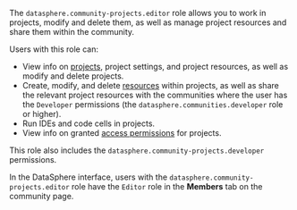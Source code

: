 The `datasphere.community-projects.editor` role allows you to work in projects, modify and delete them, as well as manage project resources and share them within the community.

Users with this role can:
* View info on [projects](../../../datasphere/concepts/project.md), project settings, and project resources, as well as modify and delete projects.
* Create, modify, and delete [resources](../../../datasphere/concepts/resources.md) within projects, as well as share the relevant project resources with the communities where the user has the `Developer` permissions (the `datasphere.communities.developer` role or higher).
* Run IDEs and code cells in projects.
* View info on granted [access permissions](../../../iam/concepts/access-control/index.md) for projects.

This role also includes the `datasphere.community-projects.developer` permissions.

In the DataSphere interface, users with the `datasphere.community-projects.editor` role have the `Editor` role in the **Members** tab on the community page.